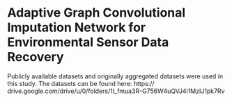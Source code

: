 # Adaptive Graph Convolutional Imputation Network for Environmental Sensor Data Recovery

Publicly available datasets and originally aggregated datasets were used in this study. The datasets can be found here: https://
drive.google.com/drive/u/0/folders/1I_fmua3R-G756W4uQVJ4i1MzIJ1pk7Rv
